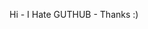 Hi - I Hate GUTHUB - Thanks :)

<!---
robertperly-ARIS/robertperly-ARIS is a ✨ special ✨ repository because its `README.md` (this file) appears on your GitHub profile.
You can click the Preview link to take a look at your changes.
--->

